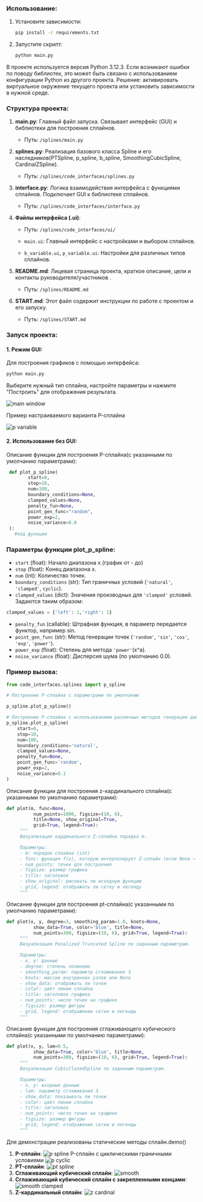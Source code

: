 ###  Использование:

1. Установите зависимости:

   ```bash
   pip install -r requirements.txt
   ```

2. Запустите скрипт:

   ```bash
   python main.py
   ```

В проекте используется версия Python 3.12.3. Если возникают ошибки по поводу библиотек, это может быть связано с использованием конфигурации Python из другого проекта. Решение: активировать виртуальное окружение текущего проекта или установить зависимости в нужной среде.

### Структура проекта:

1. **main.py**: Главный файл запуска. Связывает интерфейс (GUI) и библиотеки для построения сплайнов.

   - Путь: `/splines/main.py`

2. **splines.py**: Реализация базового класса Spline и его наследников(PTSpline, p_spline, b_spline, SmoothingCubicSpline, CardinalZSpline).

   - Путь: `/splines/code_interfaces/splines.py`

3. **interface.py**: Логика взаимодействия интерфейса с функциями сплайнов. Подключает GUI к библиотеке сплайнов.

   - Путь: `/splines/code_interfaces/interface.py`

4. **Файлы интерфейса (.ui)**:

   - Путь: `/splines/code_interfaces/ui/`
   
   - `main.ui`: Главный интерфейс с настройками и выбором сплайнов.
   - `b_variable.ui`, `p_variable.ui`: Настройки для различных типов сплайнов.

5. **README.md**: Лицевая страница проекта, краткое описание, цели и контакты руководителя/участников .

   - Путь: `/splines/README.md`

6. **START.md**: Этот файл содержит инструкции по работе с проектом и его запуску.

   - Путь: `/splines/START.md`

### Запуск проекта:

#### 1. Режим GUI:

Для построения графиков с помощью интерфейса:

```bash
python main.py
```

Выберите нужный тип сплайна, настройте параметры и нажмите "Построить" для отображения результата.

![main window](theory/demo_splines/main_window.jpeg)

Пример настраиваемого варианта P-сплайна

![p variable](theory/demo_splines/p_variable.jpeg)
#### 2. Использование без GUI:

Описание функции для построения P-сплайна(с указанными по умолчанию параметрами):

```python
 def plot_p_spline(
        start=0, 
        stop=10, 
        num=100, 
        boundary_conditions=None, 
        clamped_values=None,
        penalty_fun=None, 
        point_gen_func="random", 
        power_exp=2, 
        noise_variance=0.0
 ):
   #код функции
```
### Параметры функции plot_p_spline:

- `start` (float): Начало диапазона x.(график от - до)
- `stop` (float): Конец диапазона x.
- `num` (int): Количество точек.
- `boundary_conditions` (str): Тип граничных условий (`'natural'`, `'clamped'`, `cyclic`).
- `clamped_values` (dict): Значения производных для `'clamped'` условий.
   Задаются таким образом:
```python
clamped_values = {'left': 1,'right': 1}
```
- `penalty_fun` (callable): Штрафная функция, в параметр передается функтор, например sin.
- `point_gen_func` (str): Метод генерации точек (`'random'`, `'sin'`, `'cos'`, `'exp'`, `'power'`).
- `power_exp` (float): Степень для метода `'power'`(x^a).
- `noise_variance` (float): Дисперсия шума (по умолчанию 0.0).

### Пример вызова:

```python
from code_interfaces.splines import p_spline

# Построение P-сплайна с параметрами по умолчанию

p_spline.plot_p_spline()

# Построение P-сплайна с использованием различных методов генерации данных
p_spline.plot_p_spline(
    start=0,
    stop=10,
    num=100,
    boundary_conditions='natural',
    clamped_values=None,
    penalty_fun=None,
    point_gen_func='random',
    power_exp=2,
    noise_variance=0.1
)
```

Описание функции для построения z-кардинального сплайна(с указанными по умолчанию параметрами):

```python
def plot(m, func=None,
          num_points=1000, figsize=(10, 6),
          title=None, show_original=True,
          grid=True, legend=True):
     """
     Визуализация кардинального Z-сплайна порядка m.

     Параметры:
     - m: порядок сплайна (int)
     - func: функция f(x), которую интерполирует Z-сплайн (если None — импульс)
     - num_points: точек для построения
     - figsize: размер графика
     - title: заголовок
     - show_original: рисовать ли исходную функцию
     - grid, legend: отображать ли сетку и легенду
     """
```

Описание функции для построения pt-сплайна(с указанными по умолчанию параметрами):

```python
def plot(x, y, degree=3, smoothing_param=1.0, knots=None,
          show_data=True, color='blue', title=None,
          num_points=300, figsize=(10, 6), grid=True, legend=True):
     """
     Визуализация Penalized Truncated Spline по заданным параметрам.

     Параметры:
     - x, y: данные
     - degree: степень полинома
     - smoothing_param: параметр сглаживания λ
     - knots: массив внутренних узлов или None
     - show_data: отображать ли точки
     - color: цвет линии сплайна
     - title: заголовок графика
     - num_points: число точек на графике
     - figsize: размер фигуры
     - grid, legend: отображение сетки и легенды
     """
```

Описание функции для построения сглаживающего кубического сплайна(с указанными по умолчанию параметрами):

```python
def plot(x, y, lam=0.5,
          show_data=True, color='blue', title=None,
          num_points=300, figsize=(10, 6), grid=True, legend=True):
     """
     Визуализация CubicClosedSpline по заданным параметрам.

     Параметры:
     - x, y: входные данные
     - lam: параметр сглаживания λ
     - show_data: показывать ли точки
     - color: цвет линии сплайна
     - title: заголовок
     - num_points: число точек на графике
     - figsize: размер фигуры
     - grid, legend: отображение сетки и легенды
     """
```

Для демонстрации реализованы статические методы сплайн.demo()

1. **P-сплайн**:
![p spline](theory/demo_splines/p_spline.jpeg)
P-сплайн с циклическими граничными условиями
![p cyclic](theory/demo_splines/p_cyclic.jpeg)
2. **PT-сплайн**:
![pt spline](theory/demo_splines/pt_spline.jpeg)
3. **Сглаживающий кубический сплайн**:
![smooth](theory/demo_splines/smooth.jpeg)
4. **Сглаживающий кубический сплайн с закрепленными концами**:
![smooth clamped](theory/demo_splines/smooth_clamped.png)
5. **Z-кардинальный сплайн**:
![z cardinal](theory/demo_splines/z_cardinal.jpeg)